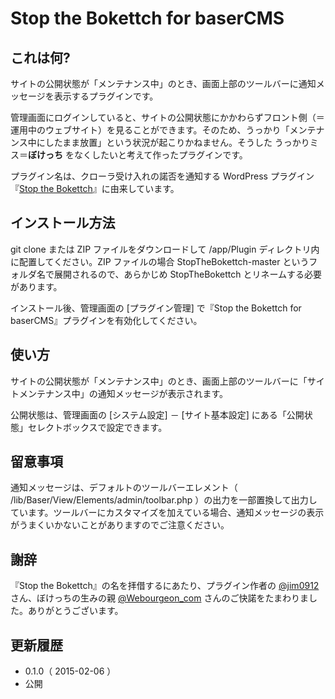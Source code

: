 # Stop the Bokettch for baserCMS

## これは何?

サイトの公開状態が「メンテナンス中」のとき、画面上部のツールバーに通知メッセージを表示するプラグインです。

管理画面にログインしていると、サイトの公開状態にかかわらずフロント側（＝運用中のウェブサイト）を見ることができます。そのため、うっかり「メンテナンス中にしたまま放置」という状況が起こりかねません。そうした うっかりミス＝**ぼけっち** をなくしたいと考えて作ったプラグインです。

プラグイン名は、クローラ受け入れの諾否を通知する WordPress プラグイン『[Stop the Bokettch](https://wordpress.org/plugins/stop-the-bokettch/)』に由来しています。

## インストール方法

git clone または ZIP ファイルをダウンロードして /app/Plugin ディレクトリ内に配置してください。ZIP ファイルの場合 StopTheBokettch-master というフォルダ名で展開されるので、あらかじめ StopTheBokettch とリネームする必要があります。

インストール後、管理画面の [プラグイン管理] で『Stop the Bokettch for baserCMS』プラグインを有効化してください。

## 使い方

サイトの公開状態が「メンテナンス中」のとき、画面上部のツールバーに「サイトメンテナンス中」の通知メッセージが表示されます。

公開状態は、管理画面の [システム設定] － [サイト基本設定] にある「公開状態」セレクトボックスで設定できます。

## 留意事項

通知メッセージは、デフォルトのツールバーエレメント（ /lib/Baser/View/Elements/admin/toolbar.php ）の出力を一部置換して出力しています。ツールバーにカスタマイズを加えている場合、通知メッセージの表示がうまくいかないことがありますのでご注意ください。

## 謝辞

『Stop the Bokettch』の名を拝借するにあたり、プラグイン作者の [@jim0912](https://twitter.com/jim0912) さん、ぼけっちの生みの親 [@Webourgeon_com](https://twitter.com/Webourgeon_com) さんのご快諾をたまわりました。ありがとうございます。

## 更新履歴

* 0.1.0（ 2015-02-06 ）
 * 公開